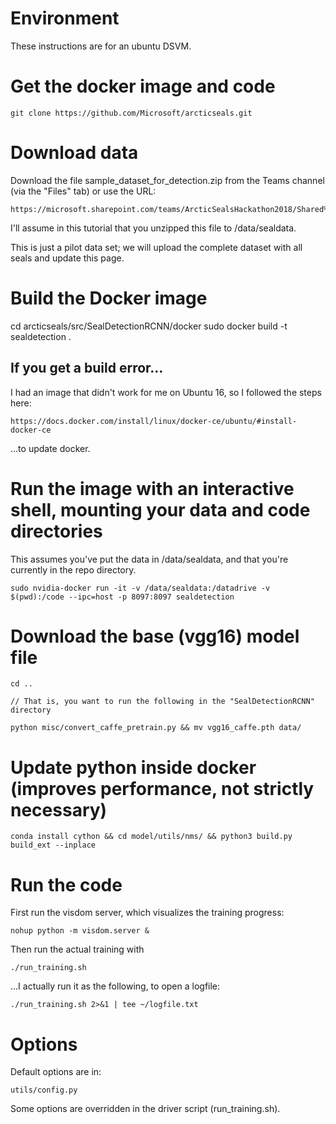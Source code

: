 # Environment

These instructions are for an ubuntu DSVM.


# Get the docker image and code

    git clone https://github.com/Microsoft/arcticseals.git


# Download data

Download the file sample_dataset_for_detection.zip from the Teams channel (via the "Files" tab) or use the URL:

    https://microsoft.sharepoint.com/teams/ArcticSealsHackathon2018/Shared%20Documents/General/sample_dataset_for_detection.zip
	
I'll assume in this tutorial that you unzipped this file to /data/sealdata.

This is just a pilot data set; we will upload the complete dataset with all seals and update this page.
	
	
# Build the Docker image

cd arcticseals/src/SealDetectionRCNN/docker
sudo docker build -t sealdetection .


## If you get a build error…
	
I had an image that didn't work for me on Ubuntu 16, so I followed the steps here:
	
    https://docs.docker.com/install/linux/docker-ce/ubuntu/#install-docker-ce
			
…to update docker.
	
	
# Run the image with an interactive shell, mounting your data and code directories
	
This assumes you've put the data in /data/sealdata, and that you're currently in the repo directory.
	
    sudo nvidia-docker run -it -v /data/sealdata:/datadrive -v $(pwd):/code --ipc=host -p 8097:8097 sealdetection


# Download the base (vgg16) model file

    cd ..

    // That is, you want to run the following in the "SealDetectionRCNN" directory

    python misc/convert_caffe_pretrain.py && mv vgg16_caffe.pth data/


# Update python inside docker (improves performance, not strictly necessary)

    conda install cython && cd model/utils/nms/ && python3 build.py build_ext --inplace


# Run the code 

First run the visdom server, which visualizes the training progress:
	
    nohup python -m visdom.server &

Then run the actual training with    
	
    ./run_training.sh

…I actually run it as the following, to open a logfile:
	
    ./run_training.sh 2>&1 | tee ~/logfile.txt
	
# Options

Default options are in:
	
    utils/config.py
		
Some options are overridden in the driver script (run_training.sh).

